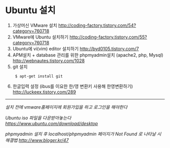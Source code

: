 Ubuntu 설치
============

1. 가상머신 VMware 설치 http://coding-factory.tistory.com/54?category=760718
2. VMware에 Ubuntu 설치하기 http://coding-factory.tistory.com/55?category=760718
3. Ubuntu에 vi(vim) editor 설치하기 http://byd0105.tistory.com/7
4. APM설치 + database 관리를 위한 phpmyadmin설치 (apache2, php, Mysql) http://webnautes.tistory.com/1028
5. git 설치 <pre><code>  $ apt-get install git </code></pre>
5. 한글입력 설정 (ibus를 이요한 한/영 변환키 사용해 한영변환하기) http://luckeex.tistory.com/289

------------------------------------------------------------------------------
*설치 전에 vmware홈페이지에 회원가입을 하고 로그인을 해야한다*

*Ubuntu iso 파일을 다운받아놓는다 https://www.ubuntu.com/download/desktop*

*phpmyadmin 설치 후 localhost/phpmyadmin 페이지가 Not Found 로 나타날 시 해결법 http://www.bloger.kr/47*
